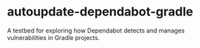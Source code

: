 # autoupdate-dependabot-gradle
A testbed for exploring how Dependabot detects and manages vulnerabilities in Gradle projects.
